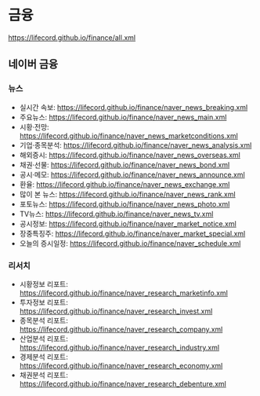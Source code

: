 # 금융
https://lifecord.github.io/finance/all.xml

## 네이버 금융
### 뉴스
- 실시간 속보: https://lifecord.github.io/finance/naver_news_breaking.xml
- 주요뉴스: https://lifecord.github.io/finance/naver_news_main.xml
- 시황·전망: https://lifecord.github.io/finance/naver_news_marketconditions.xml
- 기업·종목분석: https://lifecord.github.io/finance/naver_news_analysis.xml
- 해외증시: https://lifecord.github.io/finance/naver_news_overseas.xml
- 채권·선물: https://lifecord.github.io/finance/naver_news_bond.xml
- 공시·메모: https://lifecord.github.io/finance/naver_news_announce.xml
- 환율: https://lifecord.github.io/finance/naver_news_exchange.xml
- 많이 본 뉴스: https://lifecord.github.io/finance/naver_news_rank.xml
- 포토뉴스: https://lifecord.github.io/finance/naver_news_photo.xml
- TV뉴스: https://lifecord.github.io/finance/naver_news_tv.xml
- 공시정보: https://lifecord.github.io/finance/naver_market_notice.xml
- 장중특징주: https://lifecord.github.io/finance/naver_market_special.xml
- 오늘의 증시일정: https://lifecord.github.io/finance/naver_schedule.xml 
### 리서치
- 시황정보 리포트: https://lifecord.github.io/finance/naver_research_marketinfo.xml
- 투자정보 리포트: https://lifecord.github.io/finance/naver_research_invest.xml
- 종목분석 리포트: https://lifecord.github.io/finance/naver_research_company.xml
- 산업분석 리포트: https://lifecord.github.io/finance/naver_research_industry.xml
- 경제분석 리포트: https://lifecord.github.io/finance/naver_research_economy.xml
- 채권분석 리포트: https://lifecord.github.io/finance/naver_research_debenture.xml
